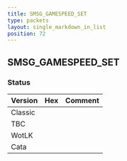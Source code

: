 ```yaml
---
title: SMSG_GAMESPEED_SET
type: packets
layout: single_markdown_in_list
position: 72
---
```


## SMSG_GAMESPEED_SET

### Status

Version | Hex | Comment
---------- | ---------- | ---------- 
Classic |  |  
TBC |  |  
WotLK |  |  
Cata |  |  
